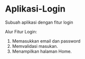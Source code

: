 # Aplikasi-Login
Subuah aplikasi dengan fitur login

Alur Fitur Login:
1. Memasukkan email dan password
2. Memvalidasi masukan.
3. Menampilkan halaman Home.
